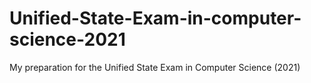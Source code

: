 # Unified-State-Exam-in-computer-science-2021
My preparation for the Unified State Exam in Computer Science (2021)
